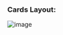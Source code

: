 ### Cards Layout:
![image](https://user-images.githubusercontent.com/73444046/200111990-3dc6ea22-5958-46b3-9ee2-f792b29e6ef6.png)
